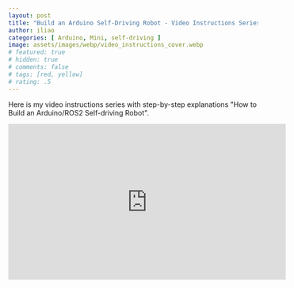 ```yaml
---
layout: post
title: "Build an Arduino Self-Driving Robot - Video Instructions Series"
author: iliao
categories: [ Arduino, Mini, self-driving ]
image: assets/images/webp/video_instructions_cover.webp
# featured: true
# hidden: true
# comments: false
# tags: [red, yellow]
# rating: .5
---
```


Here is my video instructions series with step-by-step explanations "How to Build an Arduino/ROS2 Self-driving Robot".

<iframe width="560" height="315" src="https://www.youtube.com/embed/videoseries?si=UG-gdWqQZZMGCvMy&amp;list=PLOSXKDW70aR8uA1IFahSKVuk5ODDfjTZV" title="YouTube video player" frameborder="0" allow="accelerometer; autoplay; clipboard-write; encrypted-media; gyroscope; picture-in-picture; web-share" referrerpolicy="strict-origin-when-cross-origin" allowfullscreen></iframe>